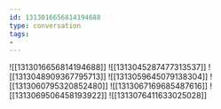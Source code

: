 ```yaml
---
id: 1313016656814194688
type: conversation
tags:
- 
---
```

![[1313016656814194688]]
![[1313045287477313537]]
![[1313048909367795713]]
![[1313059645079138304]]
![[1313060795320852480]]
![[1313067169685487616]]
![[1313069506458193922]]
![[1313076411633025028]]

